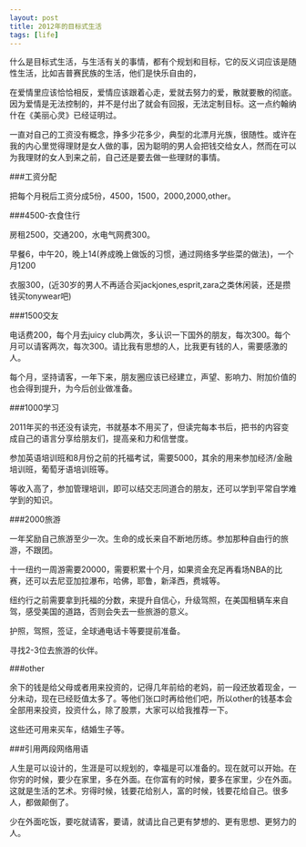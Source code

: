 ```yaml
---
layout: post
title: 2012年的目标式生活
tags: [life]
---
```


什么是目标式生活，与生活有关的事情，都有个规划和目标，它的反义词应该是随性生活，比如吉普赛民族的生活，他们是快乐自由的，

在爱情里应该恰恰相反，爱情应该跟着心走，爱就去努力的爱，散就要散的彻底。因为爱情是无法控制的，并不是付出了就会有回报，无法定制目标。这一点约翰纳什在《美丽心灵》已经证明过。

一直对自己的工资没有概念，挣多少花多少，典型的北漂月光族，很随性。或许在我的内心里觉得理财是女人做的事，因为聪明的男人会把钱交给女人，然而在可以为我理财的女人到来之前，自己还是要去做一些理财的事情。

###工资分配

把每个月税后工资分成5份，4500，1500，2000,2000,other。

###4500-衣食住行

房租2500，交通200，水电气网费300。

早餐6，中午20，晚上14(养成晚上做饭的习惯，通过网络多学些菜的做法)，一个月1200

衣服300，(近30岁的男人不再适合买jackjones,esprit,zara之类休闲装，还是攒钱买tonywear吧)

###1500交友


电话费200，每个月去juicy club两次，多认识一下国外的朋友，每次300。每个月可以请客两次，每次300。请比我有思想的人，比我更有钱的人，需要感激的人。

每个月，坚持请客，一年下来，朋友圈应该已经建立，声望、影响力、附加价值的也会得到提升，为今后创业做准备。


###1000学习

2011年买的书还没有读完，书就基本不用买了，但读完每本书后，把书的内容变成自己的语言分享给朋友们，提高亲和力和信誉度。

参加英语培训班和8月份之前的托福考试，需要5000，其余的用来参加经济/金融培训班，葡萄牙语培训班等。

等收入高了，参加管理培训，即可以结交志同道合的朋友，还可以学到平常自学难学到的知识。

###2000旅游

一年奖励自己旅游至少一次。生命的成长来自不断地历练。参加那种自由行的旅游，不跟团。

十一纽约一周游需要20000，需要积累十个月，如果资金充足再看场NBA的比赛，还可以去尼亚加拉瀑布，哈佛，耶鲁，新泽西，费城等。

纽约行之前需要拿到托福的分数，来提升自信心，升级驾照，在美国租辆车来自驾，感受美国的道路，否则会失去一些旅游的意义。

护照，驾照，签证，全球通电话卡等要提前准备。

寻找2-3位去旅游的伙伴。

###other

余下的钱是给父母或者用来投资的，记得几年前给的老妈，前一段还放着现金，一分未动，现在已经贬值太多了。等他们张口时再给他们吧，所以other的钱基本会全部用来投资，投资什么，除了股票，大家可以给我推荐一下。

这些还可用来买车，结婚生子等。

###引用两段网络用语

人生是可以设计的，生涯是可以规划的，幸福是可以准备的。现在就可以开始。在你穷的时候，要少在家里，多在外面。在你富有的时候，要多在家里，少在外面。这就是生活的艺术。穷得时候，钱要花给别人，富的时候，钱要花给自己。很多人，都做颠倒了。

少在外面吃饭，要吃就请客，要请，就请比自己更有梦想的、更有思想、更努力的人。


